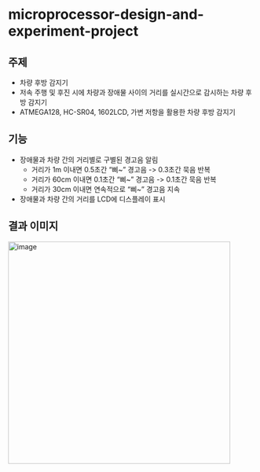 # microprocessor-design-and-experiment-project

## 주제
* 차량 후방 감지기
* 저속 주행 및 후진 시에 차량과 장애물 사이의 거리를 실시간으로 감시하는 차량 후방 감지기
* ATMEGA128, HC-SR04, 1602LCD, 가변 저항을 활용한 차량 후방 감지기

## 기능
* 장애물과 차량 간의 거리별로 구별된 경고음 알림 
  * 거리가 1m 이내면 0.5초간 “삐~” 경고음 -> 0.3초간 묵음 반복
  * 거리가 60cm 이내면 0.1초간 “삐~” 경고음 -> 0.1초간 묵음 반복
  * 거리가 30cm 이내면 연속적으로 “삐~” 경고음 지속
* 장애물과 차량 간의 거리를 LCD에 디스플레이 표시

## 결과 이미지
<img width="452" alt="image" src="https://user-images.githubusercontent.com/78195316/209083097-63c12e2e-978e-41b6-97b3-dcf6f5b461f3.png">
